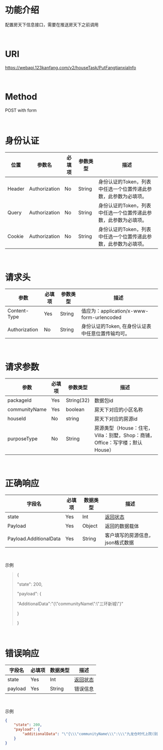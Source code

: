 ﻿ 

功能介绍
========

配置房天下信息接口，需要在推送房天下之前调用

 

URI
===

<https://webapi.123kanfang.com/v2/houseTask/PutFangtianxiaInfo>

 

Method
======

POST with form

 

身份认证
========

| 位置 | 参数名    | 必填项 | 参数类型 | 描述                                                        |
|----------|---------------|------------|--------------|-----------------------------------------------------------------|
| Header   | Authorization | No         | String       | 身份认证的Token，列表中任选一个位置传递此参数，此参数为必填项。 |
| Query    | Authorization | No         | String       | 身份认证的Token，列表中任选一个位置传递此参数，此参数为必填项。 |
| Cookie   | Authorization | No         | String       | 身份认证的Token，列表中任选一个位置传递此参数，此参数为必填项。 |

 

请求头
======

| 参数          | 必填项 | 参数类型 | 描述                                              |
|---------------|------------|----------|---------------------------------------------------|
| Content-Type  | Yes        | String   | 值应为：application/x-www-form-urlencoded         |
| Authorization | No         | String   | 身份认证的Token, 在身份认证表中任意位置传输均可。 |

 

请求参数
========

| 参数       | 必填项 | 参数类型   | 描述                    |
|------------|------------|------------|-------------------------|
| packageId | Yes        | String(32) | 数据包id              |
| communityName   | Yes        | boolean    | 房天下对应的小区名称 |
| houseId   | No        | string    | 房天下对应的房源id |
| purposeType   | No        | String    | 房源类型（House：住宅，Villa：别墅，Shop：商铺，Office：写字楼；默认House） |

 

正确响应
========

| 字段名       | 必填项 | 数据类型 | 描述                                                                                                                                                                                                                           |
|------------------|------------|--------------|------------------------------------------------------------------------------------------------------------------------------------------------------------------------------------------------------------------------------------|
| state            | Yes        | Int          | [返回状态](../Agreement/APIResponseState.md) |
| Payload          | Yes        | Object       | 返回的数据载体                                                                                                                                                                                                                     |
| Payload.AdditionalData | Yes        | String       | 客户填写的房源信息，json格式数据                                                                                                                                                                                                                             |

 

示例

> {
>
> \"state\": 200,
>
> \"payload\": {
>
> \"AdditionalData\":\"{\\\"communityName\\\":\\\"三环新城\\\"}\"
>
> }
>
> }

 

错误响应
========

| 字段名 | 必填项 | 数据类型 | 描述                                                                                                                                                                                                                           |
|------------|------------|--------------|------------------------------------------------------------------------------------------------------------------------------------------------------------------------------------------------------------------------------------|
| state      | Yes        | Int          | [返回状态](../Agreement/APIResponseState.md) |
| payload    | Yes        | String       | 错误信息                                                                                                                                                                                                                           |

 

示例

``` json
{
    "state": 200,
    "payload": {
        "additionalData": "\"{\\\"communityName\\\":\\\"九龙仓时代上院(别墅)\\\",\\\"houseId\\\":\\\"FY-20-26133\\\",\\\"purposeType\\\":\\\"Villa\\\"}\""
    }
}
```
